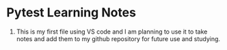 # Pytest Learning Notes

1. This is my first file using VS code and I am planning to use it to take notes and add them to my github repository for future use and studying. 